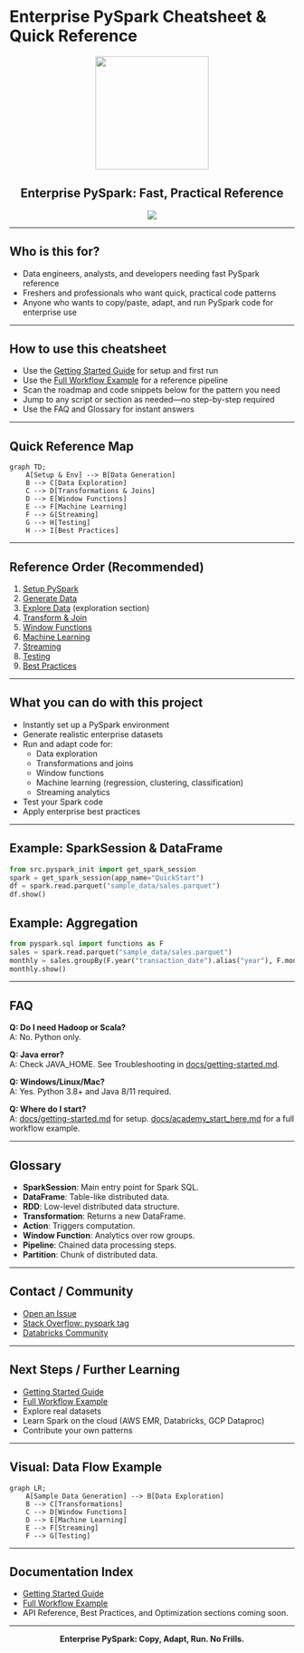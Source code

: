 # Enterprise PySpark Cheatsheet & Quick Reference

<div align="center">
  <img src="https://spark.apache.org/images/spark-logo-trademark.png" width="200"/>
  <h2>Enterprise PySpark: Fast, Practical Reference</h2>
  <a href="https://opensource.org/licenses/Apache-2.0"><img src="https://img.shields.io/badge/License-Apache%202.0-blue.svg"></a>
</div>

---

## Who is this for?
- Data engineers, analysts, and developers needing fast PySpark reference
- Freshers and professionals who want quick, practical code patterns
- Anyone who wants to copy/paste, adapt, and run PySpark code for enterprise use

---

## How to use this cheatsheet
- Use the [Getting Started Guide](docs/getting-started.md) for setup and first run
- Use the [Full Workflow Example](docs/academy_start_here.md) for a reference pipeline
- Scan the roadmap and code snippets below for the pattern you need
- Jump to any script or section as needed—no step-by-step required
- Use the FAQ and Glossary for instant answers

---

## Quick Reference Map

```mermaid
graph TD;
    A[Setup & Env] --> B[Data Generation]
    B --> C[Data Exploration]
    C --> D[Transformations & Joins]
    D --> E[Window Functions]
    E --> F[Machine Learning]
    F --> G[Streaming]
    G --> H[Testing]
    H --> I[Best Practices]
```

---

## Reference Order (Recommended)
1. [Setup PySpark](src/setup_pyspark.py)
2. [Generate Data](src/data_generator.py)
3. [Explore Data](src/pyspark_analysis_examples.py) (exploration section)
4. [Transform & Join](src/pyspark_analysis_examples.py)
5. [Window Functions](src/pyspark_analysis_examples.py)
6. [Machine Learning](src/pyspark_analysis_examples.py)
7. [Streaming](src/pyspark_analysis_examples.py)
8. [Testing](tests/test_spark_session.py)
9. [Best Practices](docs/getting-started.md)

---

## What you can do with this project
- Instantly set up a PySpark environment
- Generate realistic enterprise datasets
- Run and adapt code for:
  - Data exploration
  - Transformations and joins
  - Window functions
  - Machine learning (regression, clustering, classification)
  - Streaming analytics
- Test your Spark code
- Apply enterprise best practices

---

## Example: SparkSession & DataFrame
```python
from src.pyspark_init import get_spark_session
spark = get_spark_session(app_name="QuickStart")
df = spark.read.parquet("sample_data/sales.parquet")
df.show()
```

## Example: Aggregation
```python
from pyspark.sql import functions as F
sales = spark.read.parquet("sample_data/sales.parquet")
monthly = sales.groupBy(F.year("transaction_date").alias("year"), F.month("transaction_date").alias("month")).agg(F.sum("total").alias("revenue"))
monthly.show()
```

---

## FAQ
**Q: Do I need Hadoop or Scala?**  
A: No. Python only.

**Q: Java error?**  
A: Check JAVA_HOME. See Troubleshooting in [docs/getting-started.md](docs/getting-started.md).

**Q: Windows/Linux/Mac?**  
A: Yes. Python 3.8+ and Java 8/11 required.

**Q: Where do I start?**  
A: [docs/getting-started.md](docs/getting-started.md) for setup. [docs/academy_start_here.md](docs/academy_start_here.md) for a full workflow example.

---

## Glossary
- **SparkSession**: Main entry point for Spark SQL.
- **DataFrame**: Table-like distributed data.
- **RDD**: Low-level distributed data structure.
- **Transformation**: Returns a new DataFrame.
- **Action**: Triggers computation.
- **Window Function**: Analytics over row groups.
- **Pipeline**: Chained data processing steps.
- **Partition**: Chunk of distributed data.

---

## Contact / Community
- [Open an Issue](https://github.com/yourusername/enterprise-pyspark/issues)
- [Stack Overflow: pyspark tag](https://stackoverflow.com/questions/tagged/pyspark)
- [Databricks Community](https://community.databricks.com/)

---

## Next Steps / Further Learning
- [Getting Started Guide](docs/getting-started.md)
- [Full Workflow Example](docs/academy_start_here.md)
- Explore real datasets
- Learn Spark on the cloud (AWS EMR, Databricks, GCP Dataproc)
- Contribute your own patterns

---

## Visual: Data Flow Example
```mermaid
graph LR;
    A[Sample Data Generation] --> B[Data Exploration]
    B --> C[Transformations]
    C --> D[Window Functions]
    D --> E[Machine Learning]
    E --> F[Streaming]
    F --> G[Testing]
```

---

## Documentation Index
- [Getting Started Guide](docs/getting-started.md)
- [Full Workflow Example](docs/academy_start_here.md)
- API Reference, Best Practices, and Optimization sections coming soon.

---

<div align="center">
  <b>Enterprise PySpark: Copy, Adapt, Run. No Frills.</b>
</div> 